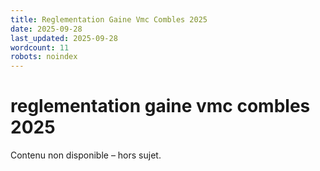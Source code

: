 ```yaml
---
title: Reglementation Gaine Vmc Combles 2025
date: 2025-09-28
last_updated: 2025-09-28
wordcount: 11
robots: noindex
---
```


# reglementation gaine vmc combles 2025

Contenu non disponible – hors sujet.